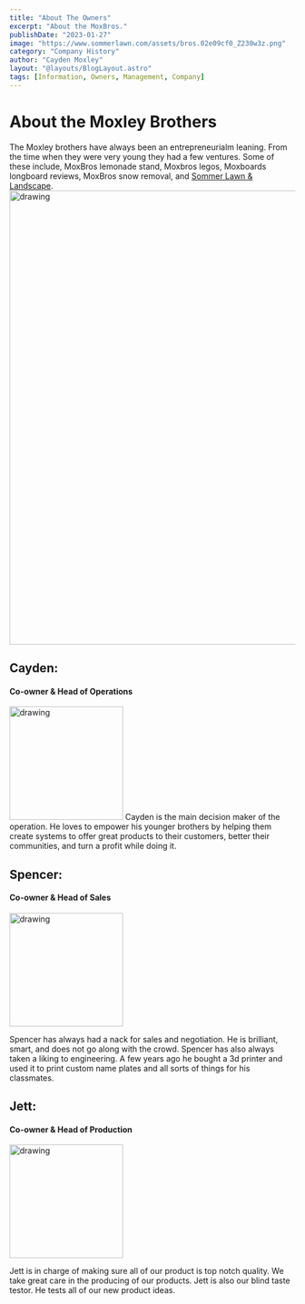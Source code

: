 ```yaml
---
title: "About The Owners"
excerpt: "About the MoxBros."
publishDate: "2023-01-27"
image: "https://www.sommerlawn.com/assets/bros.02e09cf0_Z230w3z.png"
category: "Company History"
author: "Cayden Moxley"
layout: "@layouts/BlogLayout.astro"
tags: [Information, Owners, Management, Company]
---
```

# About the Moxley Brothers
The Moxley brothers have always been an entrepreneurialm leaning. From the time when they were very young they had a few ventures. Some of these include, MoxBros lemonade stand, Moxbros legos, Moxboards longboard reviews, MoxBros snow removal, and [Sommer Lawn & Landscape](https://sommerlawn.com). 
<br>
<img src="https://www.sommerlawn.com/assets/family.cb5f66c0_293G3m.png" alt="drawing" width="800"/>

## Cayden:
#### Co-owner & Head of Operations
<img src="https://www.sommerlawn.com/assets/cayden.77349521_ZPToM6.png" alt="drawing" width="200"/>
Cayden is the main decision maker of the operation. He loves to empower his younger brothers by helping them create systems to offer great products to their customers, better their communities, and turn a profit while doing it. 

## Spencer:
#### Co-owner & Head of Sales
<img src="https://www.sommerlawn.com/assets/spencer.475ca811_Pacqf.png" alt="drawing" width="200"/>

Spencer has always had a nack for sales and negotiation. He is brilliant, smart, and does not go along with the crowd. Spencer has also always taken a liking to engineering. A few years ago he bought a 3d printer and used it to print custom name plates and all sorts of things for his classmates. 

## Jett:
#### Co-owner & Head of Production
<img src="https://www.sommerlawn.com/assets/jett1.ad723ec0_WT12T.png" alt="drawing" width="200"/>

Jett is in charge of making sure all of our product is top notch quality. We take great care in the producing of our products. Jett is also our blind taste testor. He tests all of our new product ideas. 
